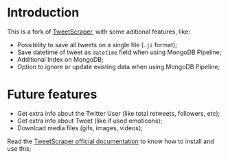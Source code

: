# Introduction #
This is a fork of [TweetScraper](https://github.com/jonbakerfish/TweetScraper), with some aditional features, like:

- Possibility to save all tweets on a single file (`.ji` format);
- Save datetime of tweet as `datetime` field when using MongoDB Pipeline;
- Additional Index on MongoDB;
- Option to ignore or update existing data when using MongoDB Pipeline;

# Future features #
- Get extra info about the Twitter User (like total retweets, followers, etc);
- Get extra info about Tweet (like if used emoticons);
- Download media files (gifs, images, videos);

 
Read the [TweetScraper official documentation](https://github.com/jonbakerfish/TweetScraper/blob/master/README.md) to 
know how to install and use this;
